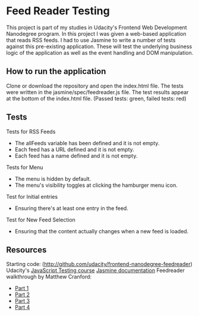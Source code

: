 # Feed Reader Testing

This project is part of my studies in Udacity's Frontend Web Development Nanodegree program. In this project I was given a web-based application that reads RSS feeds. I had to use Jasmine to write a number of tests against this pre-existing application. These will test the underlying business logic of the application as well as the event handling and DOM manipulation.

## How to run the application

Clone or download the repository and open the index.html file.
The tests were written in the jasmine/spec/feedreader.js file.
The test results appear at the bottom of the index.html file.
(Passed tests: green, failed tests: red)

## Tests

Tests for RSS Feeds
- The allFeeds variable has been defined and it is not empty.
- Each feed has a URL defined and it is not empty.
- Each feed has a name defined and it is not empty.

Tests for Menu
- The menu is hidden by default.
- The menu's visibility toggles at clicking the hamburger menu icon.

Test for Initial entries
- Ensuring there's at least one entry in the feed.

Test for New Feed Selection
- Ensuring that the content actually changes when a new feed is loaded.

## Resources
Starting code: (http://github.com/udacity/frontend-nanodegree-feedreader)
Udacity's [JavaScript Testing course](https://www.udacity.com/course/ud549)
[Jasmine documentation](http://jasmine.github.io)
Feedreader walkthrough by Matthew Cranford:
- [Part 1](https://matthewcranford.com/feed-reader-walkthrough-part-1-starter-code/)
- [Part 2](https://matthewcranford.com/feed-reader-walkthrough-part-2-writing-the-first-tests/)
- [Part 3](https://matthewcranford.com/feed-reader-walkthrough-part-3-menu-test-suite/)
- [Part 4](https://matthewcranford.com/feed-reader-walkthrough-part-4-async-tests/)
